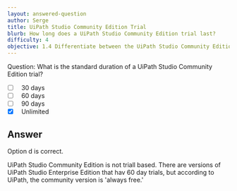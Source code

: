 ```yaml
---
layout: answered-question
author: Serge
title: UiPath Studio Community Edition Trial
blurb: How long does a UiPath Studio Community Edition trial last?
difficulty: 4
objective: 1.4 Differentiate between the UiPath Studio Community Edition versus the Enterprise Edition
---
```


Question: What is the standard duration of a UiPath Studio Community Edition trial?

- [ ] &nbsp;  30 days
- [ ] &nbsp;  60 days
- [ ] &nbsp;  90 days
- [x] &nbsp;  Unlimited

## Answer

Option d is correct.

UiPath Studio Community Edition is not triall based. There are versions of UiPath Studio Enterprise Edition that hav 60 day trials, but according to UiPath, the community version is 'always free.'


